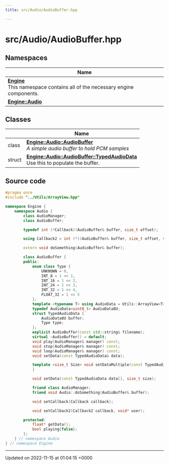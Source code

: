 ```yaml
---
title: src/Audio/AudioBuffer.hpp

---
```


# src/Audio/AudioBuffer.hpp



## Namespaces

| Name           |
| -------------- |
| **[Engine](/namespaces/namespaceEngine.md)** <br>This namespace contains all of the necessary engine components.  |
| **[Engine::Audio](/namespaces/namespaceEngine_1_1Audio.md)**  |

## Classes

|                | Name           |
| -------------- | -------------- |
| class | **[Engine::Audio::AudioBuffer](/classes/classEngine_1_1Audio_1_1AudioBuffer.md)** <br>_A simple audio buffer to hold PCM samples_ |
| struct | **[Engine::Audio::AudioBuffer::TypedAudioData](/classes/structEngine_1_1Audio_1_1AudioBuffer_1_1TypedAudioData.md)** <br>Use this to populate the buffer.  |




## Source code

```cpp
#pragma once
#include "../Utils/ArrayView.hpp"

namespace Engine {
    namespace Audio {
        class AudioManager;
        class AudioBuffer;

        typedef int (*Callback)(AudioBuffer& buffer, size_t offset);

        using Callback2 = int (*)(AudioBuffer& buffer, size_t offset, void* user);

        extern void doSomething(AudioBuffer& buffer);

        class AudioBuffer {
        public:
            enum class Type {
                UNKNOWN = 0,
                INT_8 = 1 << 1,
                INT_16 = 1 << 2,
                INT_24 = 1 << 3,
                INT_32 = 1 << 4,
                FLOAT_32 = 1 << 5
            };
            template <typename T> using AudioData = Utils::ArrayView<T>;
            typedef AudioData<uint8_t> AudioData8U;
            struct TypedAudioData {
                AudioData8U buffer;
                Type type;
            };
            explicit AudioBuffer(const std::string& filename);
            virtual ~AudioBuffer() = default;
            void play(AudioManager& manager) const;
            void stop(AudioManager& manager) const;
            void loop(AudioManager& manager) const;
            void setData(const TypedAudioData& data);

            template <size_t Size> void setDataMultiple(const TypedAudioData data[Size]) {
            }

            void setData(const TypedAudioData data[], size_t size);

            friend class AudioManager;
            friend void Audio::doSomething(AudioBuffer& buffer);

            void setCallback(Callback callback);

            void setCallback2(Callback2 callback, void* user);

        protected:
            float* getData();
            bool playing{false};
        };
    } // namespace Audio
} // namespace Engine
```


-------------------------------

Updated on 2022-11-15 at 01:04:15 +0000
